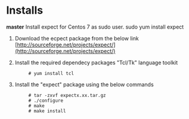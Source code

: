  # Installs
**master**
Install expect for Centos 7 as sudo user.
    sudo yum install expect
1) Download the ecpect package from the below link
	[http://sourceforge.net/projects/expect/](http://sourceforge.net/projects/expect/)
2) Install the required dependecy packages "Tcl/Tk" language toolkit


            # yum install tcl

3) Install the "expect" package using the below commands
  

            # tar -zxvf expectx.xx.tar.gz
            # ./configure
            # make
            # make install


<!--stackedit_data:
eyJoaXN0b3J5IjpbODc4NTI1MDQ2XX0=
-->